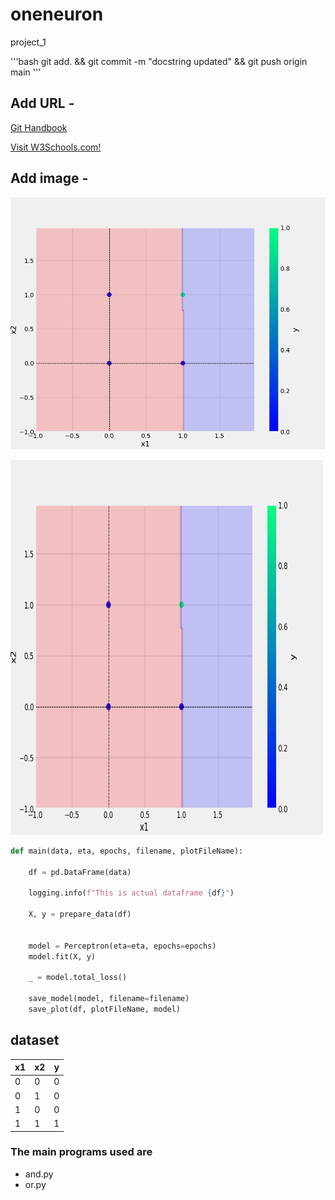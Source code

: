 # oneneuron
project_1

'''bash
git add. && git commit -m "docstring updated" && git push origin main
'''

## Add URL -
[Git Handbook](https://guides.github.com/introduction/git-handbook/)

<a href="https://www.w3schools.com">Visit W3Schools.com!</a>

## Add image -
![sample image](plots/and.png)

<img src="plots/and.png" alt="and.png" width="500" height="600">

```python
def main(data, eta, epochs, filename, plotFileName):
    
    df = pd.DataFrame(data)

    logging.info(f"This is actual dataframe {df}")

    X, y = prepare_data(df)


    model = Perceptron(eta=eta, epochs=epochs)
    model.fit(X, y)

    _ = model.total_loss()

    save_model(model, filename=filename)
    save_plot(df, plotFileName, model)
```

## dataset

x1|x2|y
-|-|-
0|0|0
0|1|0
1|0|0
1|1|1

### The main programs used are
* and.py
* or.py